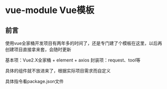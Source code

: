 # vue-module Vue模板
## 前言
使用vue全家桶开发项目有两年多的时间了，还是专门建了个模板在这里，以后再创建项目直接拿来套，会随时更新

基本项：Vue2.X全家桶 + element + axios
封装项：request、tool等

具体的组件就不放进来了，根据实际项目需求而自定义

具体指令看package.json文件
